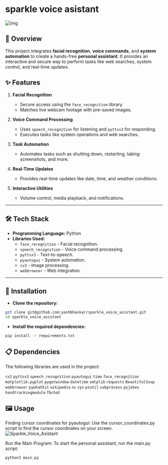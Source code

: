
# sparkle voice asistant
![img](https://github.com/user-attachments/assets/e98b75b6-3495-4134-b124-e9bbec881f10)

## 🌟 **Overview**
This project integrates **facial recognition**, **voice commands**, and **system automation** to create a hands-free **personal assistant**. It provides an interactive and secure way to perform tasks like web searches, system control, and real-time updates.

## ✨ **Features**
1. **Facial Recognition**  
   - Secure access using the `face_recognition` library.
   - Matches live webcam footage with pre-saved images.

2. **Voice Command Processing**  
   - Uses `speech_recognition` for listening and `pyttsx3` for responding.
   - Executes tasks like system operations and web searches.

3. **Task Automation**  
   - Automates tasks such as shutting down, restarting, taking screenshots, and more.

4. **Real-Time Updates**  
   - Provides real-time updates like date, time, and weather conditions.

5. **Interactive Utilities**  
   - Volume control, media playback, and notifications.

---

## 🛠️ **Tech Stack**
- **Programming Language:** Python
- **Libraries Used:**
  - `face_recognition` - Facial recognition.
  - `speech_recognition` - Voice command processing.
  - `pyttsx3` - Text-to-speech.
  - `pyautogui` - System automation.
  - `cv2` - Image processing.
  - `webbrowser` - Web integration.

---

## 🚀 Installation
- **Clone the repository:**
```bash
git clone git@github.com:yashbhaskar/sparkle_voice_asistant.git
cd sparkle_voice_asistant
```
- **Install the required dependencies:**
```bash
pip install -r requirements.txt
```
## 📋 Dependencies
The following libraries are used in the project:

`cv2`
`pyttsx3`
`speech_recognition`
`pyautogui`
`time`
`face_recognition`
`matplotlib.pyplot`
`pygetwindow`
`datetime`
`smtplib`
`requests`
`BeautifulSoup`
`webbrowser`
`pywhatkit`
`wikipedia`
`os`
`sys`
`psutil`
`subprocess`
`pyjokes`
`handtrackingmodule`
`fbchat`

## 🖼️ Usage
Finding cursor coordinates for pyautogui:
Use the cursor_coordinates.py script to find the cursor coordinates on your screen.
![Sparkle_Voice_Asistant](https://github.com/user-attachments/assets/134d28b0-9c17-4025-8052-e366f644f05c)


Run the Main Program:
To start the personal assistant, run the main.py script:

```bash
python3 main.py
```
